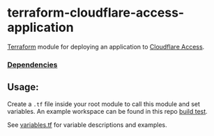 # terraform-cloudflare-access-application

[Terraform](https://www.terraform.io) module for deploying an application to [Cloudflare Access](https://www.cloudflare.com/en-gb/zero-trust/products/access/).

### [Dependencies](https://registry.terraform.io/modules/m4xmorris/access-application/cloudflare/latest?tab=dependencies)

## Usage:
Create a `.tf` file inside your root module to call this module and set variables.
An example workspace can be found in this repo [build test](.github/workflows/terraform-build-test.tf).

See [variables.tf](variables.tf) for variable descriptions and examples.
